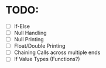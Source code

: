 # TODO:
- [ ] If-Else
- [ ] Null Handling
- [ ] Null Printing
- [ ] Float/Double Printing
- [ ] Chaining Calls across multiple ends
- [ ] If Value Types (Functions?)
